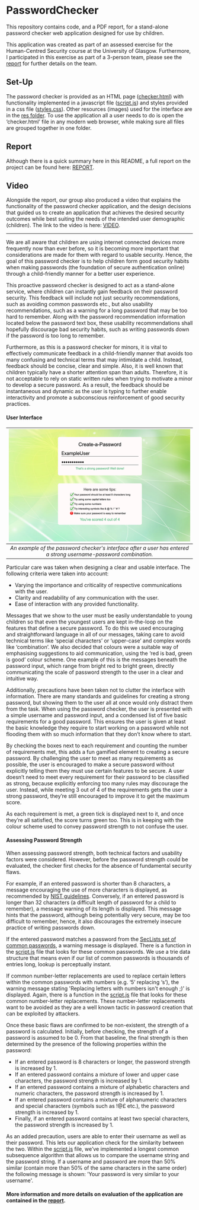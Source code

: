 # PasswordChecker

This repository contains code, and a PDF report, for a stand-alone password checker web application designed for use by children.

This application was created as part of an assessed exercise for the Human-Centred Security course at the University of Glasgow. Furthermore, I participated in this exercise as part of a 3-person team, please see the [report](Report.pdf) for further details on the team.

## Set-Up

The password checker is provided as an HTML page ([checker.html](checker.html)) with functionality implemented in a javascript file ([script.js](script.js)) and styles provided in a css file ([styles.css](styles.css)). 
Other resources (images) used for the interface are in the [res folder](res/). 
To use the application all a user needs to do is open the ‘checker.html’ file in any modern web browser, while making sure all files are grouped together in one folder.

## Report

Although there is a quick summary here in this README, a full report on the project can be found here: [REPORT](Report.pdf).

## Video

Alongside the report, our group also produced a video that explains the functionality of the password checker application, and the design decisions that guided us to create an application that achieves the desired security outcomes while best suiting the needs of the intended user demographic (children). The link to the video is here: [VIDEO](https://youtu.be/4ivnIqJ8BI8).

------------

We are all aware that children are using internet connected devices more frequently now than ever before, so it is becoming more important that considerations are made for them with regard to usable security.
Hence, the goal of this password checker is to help children form good security habits when making passwords (the foundation of secure authentication online) through a child-friendly manner for a better user experience.

This proactive password checker is designed to act as a stand-alone service, where children can instantly gain feedback on their password security.
This feedback will include not just security recommendations, such as avoiding common passwords etc., but also usability recommendations, such as a warning for a long password that may be too hard to remember.
Along with the password recommendation information located below the password text box, these usability recommendations shall hopefully discourage bad security habits, such as writing passwords down if the password is too long to remember.

Furthermore, as this is a password checker for minors, it is vital to effectively communicate feedback in a child-friendly manner that avoids too many confusing and technical terms that may intimidate a child.
Instead, feedback should be concise, clear and simple.
Also, it is well known that children typically have a shorter attention span than adults.
Therefore, it is not acceptable to rely on static written rules when trying to motivate a minor to develop a secure password.
As a result, the feedback should be instantaneous and dynamic as the user is typing to further enable interactivity and promote a subconscious reinforcement of good security practices.

#### User Interface

|![PasswordCheckerExample](PasswordCheckerExample.png)|
|:--:|
|*An example of the password checker's interface after a user has entered a strong username-password combination.*|

Particular care was taken when designing a clear and usable interface.
The following criteria were taken into account:
* Varying the importance and criticality of respective communications with the user.
* Clarity and readability of any communication with the user.
* Ease of interaction with any provided functionality.

Messages that we show to the user must be easily understandable to young children so that even the youngest users are kept in-the-loop on the features that define a secure password.
To do this we used encouraging and straightforward language in all of our messages, taking care to avoid technical terms like ‘special characters’ or ‘upper-case’ and complex words like ‘combination’.
We also decided that colours were a suitable way of emphasising suggestions to aid communication, using the ‘red is bad, green is good’ colour scheme.
One example of this is the messages beneath the password input, which range from bright red to bright green, directly communicating the scale of password strength to the user in a clear and intuitive way.

Additionally, precautions have been taken not to clutter the interface with information.
There are many standards and guidelines for creating a strong password, but showing them to the user all at once would only distract them from the task.
When using the password checker, the user is presented with a simple username and password input, and a condensed list of five basic requirements for a good password.
This ensures the user is given at least the basic knowledge they require to start working on a password while not flooding them with so much information that they don’t know where to start.

By checking the boxes next to each requirement and counting the number of requirements met, this adds a fun gamified element to creating a secure password.
By challenging the user to meet as many requirements as possible, the user is encouraged to make a secure password without explicitly telling them they must use certain features to be secure.
A user doesn’t need to meet every requirement for their password to be classified as strong, because explicitly enforcing too many rules may discourage the user.
Instead, while meeting 3 out of 4 of the requirements gets the user a strong password, they’re still encouraged to improve it to get the maximum score.

As each requirement is met, a green tick is displayed next to it, and once they’re all satisfied, the score turns green too.
This is in keeping with the colour scheme used to convey password strength to not confuse the user.

#### Assessing Password Strength

When assessing password strength, both technical factors and usability factors were considered.
However, before the password strength could be evaluated, the checker first checks for the absence of fundamental security flaws.

For example, if an entered password is shorter than 8 characters, a message encouraging the use of more characters is displayed, as recommended by [NIST guidelines](https://pages.nist.gov/800-63-3/sp800-63b.html#sec5).
Conversely, if an entered password is longer than 32 characters (a difficult length of password for a child to remember), a message warning of its length is displayed.
This message hints that the password, although being potentially very secure, may be too difficult to remember, hence, it also discourages the extremely insecure practice of writing passwords down.

If the entered password matches a password from the [SecLists set of common passwords](https://github.com/danielmiessler/SecLists), a warning message is displayed.
There is a function in the [script.js](script.js) file that looks for these common passwords.
We use a trie data structure that means even if our list of common passwords is thousands of entries long, lookup is perceptually instant.

If common number-letter replacements are used to replace certain letters within the common passwords with numbers (e.g. ‘5’ replacing ‘s’), the warning message stating 'Replacing letters with numbers isn't enough ;)' is displayed.
Again, there is a function in the [script.js](script.js) file that looks for these common number-letter replacements.
These number-letter replacements want to be avoided as they are a well known tactic in password creation that can be exploited by attackers.

Once these basic flaws are confirmed to be non-existent, the strength of a password is calculated.
Initially, before checking, the strength of a password is assumed to be 0.
From that baseline, the final strength is then determined by the presence of the following properties within the password:
* If an entered password is 8 characters or longer, the password strength is increased by 1.
* If an entered password contains a mixture of lower and upper case characters, the password strength is increased by 1.
* If an entered password contains a mixture of alphabetic characters and numeric characters, the password strength is increased by 1.
* If an entered password contains a mixture of alphanumeric characters and special characters (symbols such as !@£ etc.), the password strength is increased by 1.
* Finally, if an entered password contains at least two special characters, the password strength is increased by 1.

As an added precaution, users are able to enter their username as well as their password.
This lets our application check for the similarity between the two.
Within the [script.js](script.js) file, we’ve implemented a longest common subsequence algorithm that allows us to compare the username string and the password string.
If a username and password are more than 50% similar (contain more than 50% of the same characters in the same order) the following message is shown: 'Your password is very similar to your username'.

#### More information and more details on evaluation of the application are contained in the [report](Report.pdf).

